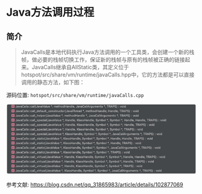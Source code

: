 # Java方法调用过程

## 简介
> JavaCalls是本地代码执行Java方法调用的一个工具类，会创建一个新的栈帧，做必要的栈帧切换工作，保证新的栈帧与原有的栈帧被正确的链接起来。JavaCalls继承自AllStatic类，其定义位于hotspot/src/share/vm/runtime/javaCalls.hpp中，它的方法都是可以直接调用的静态方法，如下图：</br>

源码位置: `hotspot/src/share/vm/runtime/javaCalls.cpp`

![](imgs/java_calls_1.png)



参考文献: https://blog.csdn.net/qq_31865983/article/details/102877069